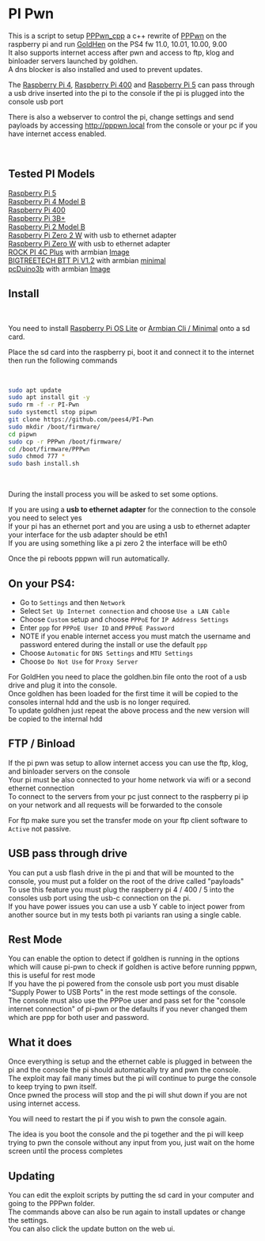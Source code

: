 # PI Pwn

This is a script to setup <a href=https://github.com/xfangfang/PPPwn_cpp>PPPwn_cpp</a> a c++ rewrite of <a href=https://github.com/TheOfficialFloW/PPPwn>PPPwn</a> on the raspberry pi and run <a href=https://github.com/GoldHEN/GoldHEN>GoldHen</a> on the PS4 fw 11.0, 10.01, 10.00, 9.00<br>
It also supports internet access after pwn and access to ftp, klog and binloader servers launched by goldhen.<br>
A dns blocker is also installed and used to prevent updates.<br>

The <a href=https://www.raspberrypi.com/products/raspberry-pi-4-model-b/>Raspberry Pi 4</a>, <a href=https://www.raspberrypi.com/products/raspberry-pi-400/>Raspberry Pi 400</a> and <a href=https://www.raspberrypi.com/products/raspberry-pi-5/>Raspberry Pi 5</a> can pass through a usb drive inserted into the pi to the console if the pi is plugged into the console usb port<br>

There is also a webserver to control the pi, change settings and send payloads by accessing http://pppwn.local from the console or your pc if you have internet access enabled.<br> 

<br>

## Tested PI Models

<a href=https://www.raspberrypi.com/products/raspberry-pi-5/>Raspberry Pi 5</a><br>
<a href=https://www.raspberrypi.com/products/raspberry-pi-4-model-b/>Raspberry Pi 4 Model B</a><br>
<a href=https://www.raspberrypi.com/products/raspberry-pi-400/>Raspberry Pi 400</a><br>
<a href=https://www.raspberrypi.com/products/raspberry-pi-3-model-b-plus/>Raspberry Pi 3B+</a><br>
<a href=https://www.raspberrypi.com/products/raspberry-pi-2-model-b/>Raspberry Pi 2 Model B</a><br>
<a href=https://www.raspberrypi.com/products/raspberry-pi-zero-2-w/>Raspberry Pi Zero 2 W</a> with usb to ethernet adapter<br>
<a href=https://www.raspberrypi.com/products/raspberry-pi-zero-w/>Raspberry Pi Zero W</a> with usb to ethernet adapter<br>
<a href=https://wiki.radxa.com/Rock4/4cplus>ROCK PI 4C Plus</a> with armbian <a href=https://imola.armbian.com/archive/rockpi-4cplus/archive/Armbian_23.11.1_Rockpi-4cplus_bookworm_current_6.1.63.img.xz>Image</a><br>
<a href=https://biqu.equipment/products/bigtreetech-btt-pi-v1-2>BIGTREETECH BTT Pi V1.2</a> with armbian <a href=https://www.armbian.com/bigtreetech-cb1/>minimal</a><br>
<a href=https://www.linksprite.com/linksprite-pcduino3/>pcDuino3b</a> with armbian <a href=https://imola.armbian.com/archive/pcduino3nano/archive/Armbian_5.38_Pcduino3nano_Debian_jessie_next_4.14.14.7z>Image</a><br>


## Install
<br>

You need to install <a href=https://www.raspberrypi.com/software/operating-systems/>Raspberry Pi OS Lite</a> or <a href="https://www.armbian.com/">Armbian Cli / Minimal</a> onto a sd card.<br>

Place the sd card into the raspberry pi, boot it and connect it to the internet then run the following commands<br>

<br>

```sh
sudo apt update
sudo apt install git -y
sudo rm -f -r PI-Pwn
sudo systemctl stop pipwn
git clone https://github.com/pees4/PI-Pwn
sudo mkdir /boot/firmware/
cd pipwn
sudo cp -r PPPwn /boot/firmware/
cd /boot/firmware/PPPwn
sudo chmod 777 *
sudo bash install.sh
```

<br>

During the install process you will be asked to set some options.<br>

If you are using a <b>usb to ethernet adapter</b> for the connection to the console you need to select yes<br>
If your pi has an ethernet port and you are using a usb to ethernet adapter your interface for the usb adapter should be eth1<br>
If you are using something like a pi zero 2 the interface will be eth0<br>

Once the pi reboots pppwn will run automatically.<br>



## On your PS4:<br>

- Go to `Settings` and then `Network`<br>
- Select `Set Up Internet connection` and choose `Use a LAN Cable`<br>
- Choose `Custom` setup and choose `PPPoE` for `IP Address Settings`<br>
- Enter `ppp` for `PPPoE User ID` and `PPPoE Password`<br>
- NOTE if you enable internet access you must match the username and password entered during the install or use the default `ppp`
- Choose `Automatic` for `DNS Settings` and `MTU Settings`<br>
- Choose `Do Not Use` for `Proxy Server`<br>


For GoldHen you need to place the goldhen.bin file onto the root of a usb drive and plug it into the console.<br>
Once goldhen has been loaded for the first time it will be copied to the consoles internal hdd and the usb is no longer required.<br>
To update goldhen just repeat the above process and the new version will be copied to the internal hdd<br>


## FTP / Binload

If the pi pwn was setup to allow internet access you can use the ftp, klog, and binloader servers on the console<br>
Your pi must be also connected to your home network via wifi or a second ethernet connection<br>
To connect to the servers from your pc just connect to the raspberry pi ip on your network and all requests will be forwarded to the console<br>

For ftp make sure you set the transfer mode on your ftp client software to `Active` not passive.<br>


## USB pass through drive

You can put a usb flash drive in the pi and that will be mounted to the console, you must put a folder on the root of the drive called "payloads"<br>
To use this feature you must plug the raspberry pi 4 / 400 / 5 into the consoles usb port using the usb-c connection on the pi.<br>
If you have power issues you can use a usb Y cable to inject power from another source but in my tests both pi variants ran using a single cable.<br>


## Rest Mode

You can enable the option to detect if goldhen is running in the options which will cause pi-pwn to check if goldhen is active before running pppwn, this is useful for rest mode<br>
If you have the pi powered from the console usb port you must disable "Supply Power to USB Ports" in the rest mode settings of the console.<br>
The console must also use the PPPoe user and pass set for the "console internet connection" of pi-pwn or the defaults if you never changed them which are ppp for both user and password.<br>


## What it does

Once everything is setup and the ethernet cable is plugged in between the pi and the console the pi should automatically try and pwn the console.<br>
The exploit may fail many times but the pi will continue to purge the console to keep trying to pwn itself.<br>
Once pwned the process will stop and the pi will shut down if you are not using internet access. <br>

You will need to restart the pi if you wish to pwn the console again.<br>

The idea is you boot the console and the pi together and the pi will keep trying to pwn the console without any input from you, just wait on the home screen until the process completes<br>

## Updating

You can edit the exploit scripts by putting the sd card in your computer and going to the PPPwn folder.<br>
The commands above can also be run again to install updates or change the settings.<br>
You can also click the update button on the web ui.<br>

